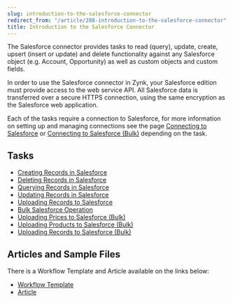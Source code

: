 ```yaml
---
slug: introduction-to-the-salesforce-connector
redirect_from: "/article/288-introduction-to-the-salesforce-connector"
title: Introduction to the Salesforce Connector
---
```



The Salesforce connector provides tasks to read (query), update, create, upsert (insert or update) and delete functionality against any Salesforce object (e.g. Account, Opportunity) as well as custom objects and custom fields.



In order to use the Salesforce connector in Zynk, your Salesforce edition must provide access to the web service API. All Salesforce data is transferred over a secure HTTPS connection, using the same encryption as the Salesforce web application.



Each of the tasks require a connection to Salesforce, for more information on setting up and managing connections see the page [Connecting to Salesforce](606-connecting-to-salesforce) or [Connecting to Salesforce (Bulk)](607-connecting-to-salesforce-bulk) depending on the task.


## Tasks

- [Creating Records in Salesforce](290-creating-records-in-salesforce)
- [Deleting Records in Salesforce](291-deleting-records-in-salesforce)
- [Querying Records in Salesforce](293-querying-records-in-salesforce)
- [Updating Records in Salesforce](294-updating-records-in-salesforce)
- [Uploading Records to Salesforce](295-uploading-records-to-salesforce)
- [Bulk Salesforce Operation](289-bulk-salesforce-operation)
- [Uploading Prices to Salesforce (Bulk)](724-uploading-prices-to-salesforce-bulk)
- [Uploading Products to Salesforce (Bulk)](296-uploading-products-to-salesforce-bulk)
- [Uploading Records to Salesforce (Bulk)](297-uploading-records-to-salesforce-bulk)


## Articles and Sample Files


There is a Workflow Template and Article available on the links below:


- [Workflow Template](https://github.com/zynksoftware/samples/tree/master/Integration%20Samples/Salesforce%20to%20Sage%2050)
- [Article](467-salesforce-to-sage-50-integration)

